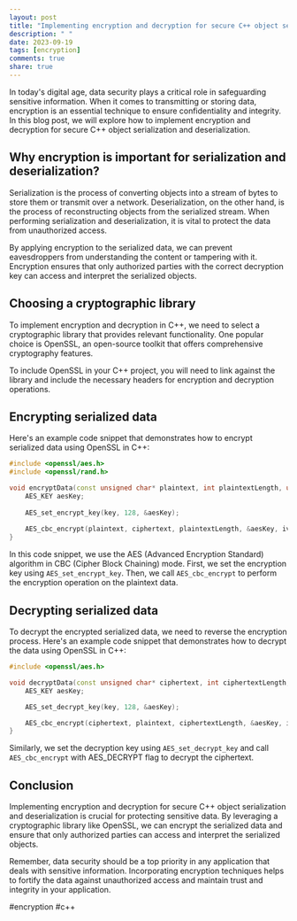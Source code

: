 ```yaml
---
layout: post
title: "Implementing encryption and decryption for secure C++ object serialization and deserialization"
description: " "
date: 2023-09-19
tags: [encryption]
comments: true
share: true
---
```


In today's digital age, data security plays a critical role in safeguarding sensitive information. When it comes to transmitting or storing data, encryption is an essential technique to ensure confidentiality and integrity. In this blog post, we will explore how to implement encryption and decryption for secure C++ object serialization and deserialization.

## Why encryption is important for serialization and deserialization?

Serialization is the process of converting objects into a stream of bytes to store them or transmit over a network. Deserialization, on the other hand, is the process of reconstructing objects from the serialized stream. When performing serialization and deserialization, it is vital to protect the data from unauthorized access.

By applying encryption to the serialized data, we can prevent eavesdroppers from understanding the content or tampering with it. Encryption ensures that only authorized parties with the correct decryption key can access and interpret the serialized objects.

## Choosing a cryptographic library

To implement encryption and decryption in C++, we need to select a cryptographic library that provides relevant functionality. One popular choice is OpenSSL, an open-source toolkit that offers comprehensive cryptography features.

To include OpenSSL in your C++ project, you will need to link against the library and include the necessary headers for encryption and decryption operations.

## Encrypting serialized data

Here's an example code snippet that demonstrates how to encrypt serialized data using OpenSSL in C++:

```cpp
#include <openssl/aes.h>
#include <openssl/rand.h>

void encryptData(const unsigned char* plaintext, int plaintextLength, unsigned char* key, unsigned char* iv, unsigned char* ciphertext) {
    AES_KEY aesKey;
    
    AES_set_encrypt_key(key, 128, &aesKey);
    
    AES_cbc_encrypt(plaintext, ciphertext, plaintextLength, &aesKey, iv, AES_ENCRYPT);
}
```

In this code snippet, we use the AES (Advanced Encryption Standard) algorithm in CBC (Cipher Block Chaining) mode. First, we set the encryption key using `AES_set_encrypt_key`. Then, we call `AES_cbc_encrypt` to perform the encryption operation on the plaintext data.

## Decrypting serialized data

To decrypt the encrypted serialized data, we need to reverse the encryption process. Here's an example code snippet that demonstrates how to decrypt the data using OpenSSL in C++:

```cpp
#include <openssl/aes.h>

void decryptData(const unsigned char* ciphertext, int ciphertextLength, unsigned char* key, unsigned char* iv, unsigned char* plaintext) {
    AES_KEY aesKey;

    AES_set_decrypt_key(key, 128, &aesKey);

    AES_cbc_encrypt(ciphertext, plaintext, ciphertextLength, &aesKey, iv, AES_DECRYPT);
}
```

Similarly, we set the decryption key using `AES_set_decrypt_key` and call `AES_cbc_encrypt` with AES_DECRYPT flag to decrypt the ciphertext.

## Conclusion

Implementing encryption and decryption for secure C++ object serialization and deserialization is crucial for protecting sensitive data. By leveraging a cryptographic library like OpenSSL, we can encrypt the serialized data and ensure that only authorized parties can access and interpret the serialized objects.

Remember, data security should be a top priority in any application that deals with sensitive information. Incorporating encryption techniques helps to fortify the data against unauthorized access and maintain trust and integrity in your application.

#encryption #c++